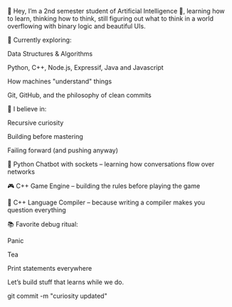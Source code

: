 👋 Hey, I’m a 2nd semester student of Artificial Intelligence 🤖, learning how to learn, thinking how to think, still figuring out what to think in a world overflowing with binary logic and beautiful UIs.

🌱 Currently exploring:

Data Structures & Algorithms

Python, C++, Node.js, Expressif, Java and Javascript

How machines "understand" things

Git, GitHub, and the philosophy of clean commits

🧠 I believe in:

Recursive curiosity

Building before mastering

Failing forward (and pushing anyway)

🧠 Python Chatbot with sockets – learning how conversations flow over networks

🎮 C++ Game Engine – building the rules before playing the game

🔧 C++ Language Compiler – because writing a compiler makes you question everything

📚 Favorite debug ritual:

Panic

Tea

Print statements everywhere

Let’s build stuff that learns while we do.

git commit -m "curiosity updated"
